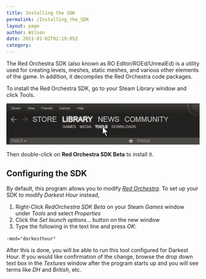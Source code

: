 ```yaml
---
title: Installing the SDK
permalink: /Installing_the_SDK
layout: page
author: Wilson
date: 2011-01-02T02:19:05Z
category: 
---
```

The Red Orchestra SDK (also known as RO Editor/ROEd/UnrealEd) is a
utility used for creating levels, meshes, static meshes, and various
other elements of the game. In addition, it decompiles the Red Orchestra
code packages.

To install the Red Orchestra SDK, go to your Steam Library window and
click Tools.

![Stm.png](images/Stm.png "Stm.png")

Then double-click on **Red Orchestra SDK Beta** to install it.

## Configuring the SDK

By default, this program allows you to modify *[Red
Orchestra](Red_Orchestra "wikilink")*. To set up your SDK to modify
*Darkest Hour* instead,

1.  Right-Click *RedOrchestra SDK Beta* on your Steam *Games* window
    under *Tools* and select *Properties*
2.  Click the *Set launch options...* button on the new window
3.  Type the following in the text line and press *OK*:

`-mod="darkesthour"`

After this is done, you will be able to run this tool configured for
Darkest Hour. If you would like confirmation of the change, browse the
drop down text box in the *Textures* window after the program starts up
and you will see terms like *DH* and *British*, etc.

